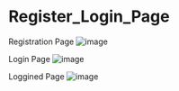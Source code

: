# Register_Login_Page
 
 Registration Page
 ![image](https://user-images.githubusercontent.com/62851436/212543904-790f57b4-033d-4491-84a4-caedab30ab5c.png)

Login Page
![image](https://user-images.githubusercontent.com/62851436/212544045-294d6f05-d74d-496b-b963-7fc7eeb9335d.png)

Loggined Page
![image](https://user-images.githubusercontent.com/62851436/212544125-d24575e6-fbad-40ef-9b2b-956f858ad83e.png)

